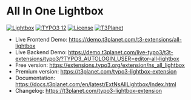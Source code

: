 # All In One Lightbox

  [![Lightbox](https://img.shields.io/badge/stable-v13.0.0-green?style=flat-square)](https://github.com/nitsan-technologies/ns_all_lightbox/tree/13.0.0) [![TYPO3 12](https://img.shields.io/badge/TYPO3-13-orange.svg?style=flat-square)](https://get.typo3.org/version/13) [![License](https://img.shields.io/badge/license-GPL--3.0-orange?style=flat-square)](https://www.gnu.org/licenses/gpl-3.0.en.html) [![T3Planet](https://img.shields.io/badge/T3Planet-Lightbox-50b99a?style=flat-square)](https://t3planet.com/typo3-lightbox-extension)

- Live Frontend Demo: https://demo.t3planet.com/t3-extensions/all-lightbox
- Live Backend Demo: https://demo.t3planet.com/live-typo3/t3t-extensions/typo3/?TYPO3_AUTOLOGIN_USER=editor-all-lightbox
- Free version: https://extensions.typo3.org/extension/ns_all_lightbox
- Premium version: https://t3planet.com/typo3-lightbox-extension
- Documentation: https://docs.t3planet.com/en/latest/ExtNsAllLightbox/Index.html
- Changelog: https://t3planet.com/typo3-lightbox-extension
